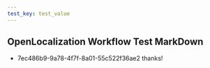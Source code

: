 ```yaml
---
test_key: test_value
---
```

## OpenLocalization Workflow Test MarkDown
* 7ec486b9-9a78-4f7f-8a01-55c522f36ae2 
thanks!
